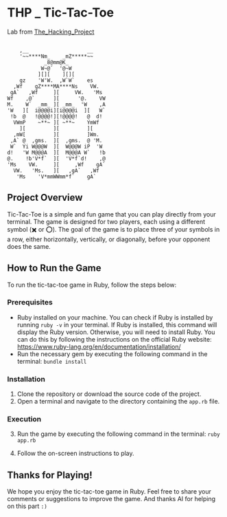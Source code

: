# THP _ Tic-Tac-Toe 

Lab from [The_Hacking_Project](https://www.thehackingproject.org/?locale=fr)

```

    ,__                   __
    '~~****Nm_    _mZ*****~~
            _8@mm@K_
           W~@`  '@~W
          ][][    ][][
    gz    'W'W.  ,W`W`    es
  ,Wf    gZ****MA****Ns    VW.
 gA`   ,Wf     ][     VW.   'Ms
Wf    ,@`      ][      '@.    VW
M.    W`  _mm_ ][ _mm_  'W    ,A
'W   ][  i@@@@i][i@@@@i  ][   W`
 !b  @   !@@@@!][!@@@@!   @  d!
  VWmP    ~**~ ][ ~**~    YmWf
    ][         ][         ][
  ,mW[         ][         ]Wm.
 ,A` @  ,gms.  ][  ,gms.  @ 'M.
 W`  Yi W@@@W  ][  W@@@W iP  'W
d!   'W M@@@A  ][  M@@@A W`   !b
@.    !b'V*f`  ][  'V*f`d!    ,@
'Ms    VW.     ][     ,Wf    gA`
  VW.   'Ms.   ][   ,gA`   ,Wf
   'Ms    'V*mmWWmm*f`    gA`

```

## Project Overview

Tic-Tac-Toe is a simple and fun game that you can play directly from your terminal.
The game is designed for two players, each using a different symbol (✖️ or ⭕). 
The goal of the game is to place three of your symbols in a row, either horizontally, vertically, or diagonally, before your opponent does the same.

## How to Run the Game

To run the tic-tac-toe game in Ruby, follow the steps below:

### Prerequisites

- Ruby installed on your machine. You can check if Ruby is installed by running `ruby -v` in your terminal. If Ruby is installed, this command will display the Ruby version. Otherwise, you will need to install Ruby. You can do this by following the instructions on the official Ruby website: https://www.ruby-lang.org/en/documentation/installation/
- Run the necessary gem by executing the following command in the terminal: `bundle install`

### Installation

1. Clone the repository or download the source code of the project.
2. Open a terminal and navigate to the directory containing the `app.rb` file.

### Execution

3. Run the game by executing the following command in the terminal: `ruby app.rb`


4. Follow the on-screen instructions to play.

## Thanks for Playing!

We hope you enjoy the tic-tac-toe game in Ruby. Feel free to share your comments or suggestions to improve the game. And thanks AI for helping on this part `:)`

